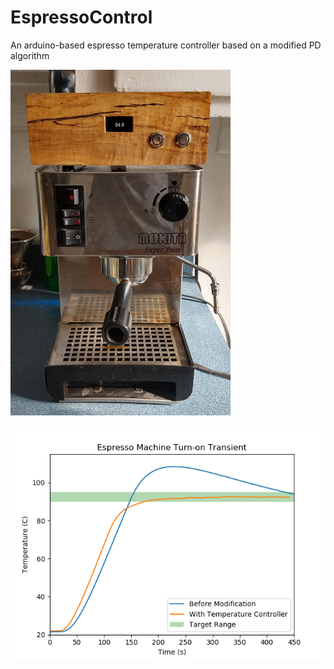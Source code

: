 # EspressoControl
An arduino-based espresso temperature controller based on a modified PD algorithm

<img src="./interface.jpg" alt="Espresso machine with temperature controller interface" width="352" height="553">

![The temperature control algorithm avoids overshoot and allows the boiler to settle to an appropriate brew temperature much more quickly](./startup_transient.png)
